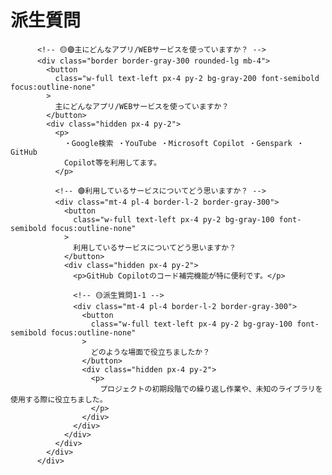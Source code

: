 # 派生質問
          <!-- 🟡🟣主にどんなアプリ/WEBサービスを使っていますか？ -->
          <div class="border border-gray-300 rounded-lg mb-4">
            <button
              class="w-full text-left px-4 py-2 bg-gray-200 font-semibold focus:outline-none"
            >
              主にどんなアプリ/WEBサービスを使っていますか？
            </button>
            <div class="hidden px-4 py-2">
              <p>
                ・Google検索 ・YouTube ・Microsoft Copilot ・Genspark ・GitHub
                Copilot等を利用してます。
              </p>

              <!-- 🟣利用しているサービスについてどう思いますか？ -->
              <div class="mt-4 pl-4 border-l-2 border-gray-300">
                <button
                  class="w-full text-left px-4 py-2 bg-gray-100 font-semibold focus:outline-none"
                >
                  利用しているサービスについてどう思いますか？
                </button>
                <div class="hidden px-4 py-2">
                  <p>GitHub Copilotのコード補完機能が特に便利です。</p>

                  <!-- 🟡派生質問1-1 -->
                  <div class="mt-4 pl-4 border-l-2 border-gray-300">
                    <button
                      class="w-full text-left px-4 py-2 bg-gray-100 font-semibold focus:outline-none"
                    >
                      どのような場面で役立ちましたか？
                    </button>
                    <div class="hidden px-4 py-2">
                      <p>
                        プロジェクトの初期段階での繰り返し作業や、未知のライブラリを使用する際に役立ちました。
                      </p>
                    </div>
                  </div>
                </div>
              </div>
            </div>
          </div>
